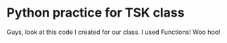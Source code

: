 # Python practice for TSK class
Guys, look at this code I created for our class. I used Functions! Woo hoo!
